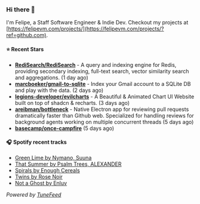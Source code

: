 ### Hi there 👋

I'm Felipe, a Staff Software Engineer & Indie Dev. Checkout my projects at [https://felipevm.com/projects/](https://felipevm.com/projects/?ref=github.com).

#### ⭐ Recent Stars
- **[RediSearch/RediSearch](https://github.com/RediSearch/RediSearch)** - A query and indexing engine for Redis, providing secondary indexing, full-text search, vector similarity search and aggregations. (1 day ago)
- **[marcboeker/gmail-to-sqlite](https://github.com/marcboeker/gmail-to-sqlite)** - Index your Gmail account to a SQLite DB and play with the data. (2 days ago)
- **[legions-developer/evilcharts](https://github.com/legions-developer/evilcharts)** - A Beautiful &amp; Animated Chart UI Website built on top of shadcn &amp; recharts. (3 days ago)
- **[areibman/bottleneck](https://github.com/areibman/bottleneck)** - Native Electron app for reviewing pull requests dramatically faster than Github web. Specialized for handling reviews for background agents working on multiple concurrent threads (5 days ago)
- **[basecamp/once-campfire](https://github.com/basecamp/once-campfire)** (5 days ago)

#### 🎧 Spotify recent tracks
- [Green Lime by Nymano, Suuna](https://open.spotify.com/track/2Q3VZf35x0GmKxMulU0qYN)
- [That Summer by Psalm Trees, ALEXANDER](https://open.spotify.com/track/63lCMiLkytVb3yjlPOAxOk)
- [Spirals by Enough Cereals](https://open.spotify.com/track/14nyzDICQeMpKxFS3sZ02J)
- [Twins by Rose Noir](https://open.spotify.com/track/5qJP5PIZnC8pOX3MYEHmr0)
- [Not a Ghost by Enluv](https://open.spotify.com/track/7powVU2qfDbkFkzNQIyu7U)

_Powered by [TuneFeed](https://tunefeed.app?ref=github.com)_
